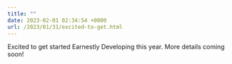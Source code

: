 ```yaml
---
title: ""
date: 2023-02-01 02:34:54 +0000
url: /2023/01/31/excited-to-get.html
---
```

Excited to get started Earnestly Developing this year. More details coming soon!